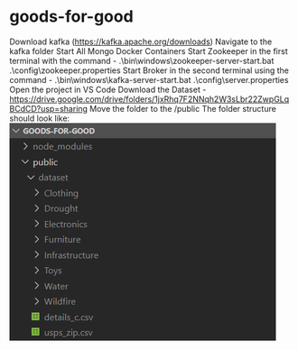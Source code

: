 # goods-for-good

Download kafka (https://kafka.apache.org/downloads)
Navigate to the kafka folder
Start All Mongo Docker Containers
Start Zookeeper in the first terminal with the command - 
.\bin\windows\zookeeper-server-start.bat .\config\zookeeper.properties
Start Broker in the second terminal using the command -
.\bin\windows\kafka-server-start.bat .\config\server.properties
Open the project in VS Code
Download the Dataset - https://drive.google.com/drive/folders/1jxRhq7F2NNqh2W3sLbr22ZwpGLqBCdCD?usp=sharing 
Move the folder to the /public
The folder structure should look like: 
<img src="./public/images/dataset-folder-structure.png">